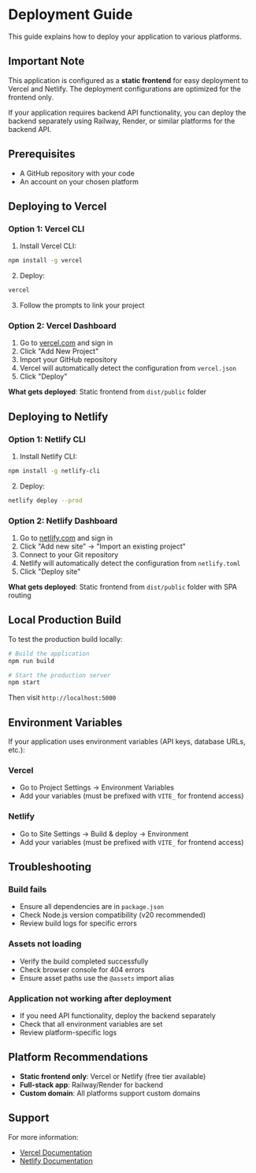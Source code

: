 # Deployment Guide

This guide explains how to deploy your application to various platforms.

## Important Note

This application is configured as a **static frontend** for easy deployment to Vercel and Netlify. The deployment configurations are optimized for the frontend only.

If your application requires backend API functionality, you can deploy the backend separately using Railway, Render, or similar platforms for the backend API.

## Prerequisites

- A GitHub repository with your code
- An account on your chosen platform

## Deploying to Vercel

### Option 1: Vercel CLI

1. Install Vercel CLI:
```bash
npm install -g vercel
```

2. Deploy:
```bash
vercel
```

3. Follow the prompts to link your project

### Option 2: Vercel Dashboard

1. Go to [vercel.com](https://vercel.com) and sign in
2. Click "Add New Project"
3. Import your GitHub repository
4. Vercel will automatically detect the configuration from `vercel.json`
5. Click "Deploy"

**What gets deployed**: Static frontend from `dist/public` folder

## Deploying to Netlify

### Option 1: Netlify CLI

1. Install Netlify CLI:
```bash
npm install -g netlify-cli
```

2. Deploy:
```bash
netlify deploy --prod
```

### Option 2: Netlify Dashboard

1. Go to [netlify.com](https://netlify.com) and sign in
2. Click "Add new site" → "Import an existing project"
3. Connect to your Git repository
4. Netlify will automatically detect the configuration from `netlify.toml`
5. Click "Deploy site"

**What gets deployed**: Static frontend from `dist/public` folder with SPA routing


## Local Production Build

To test the production build locally:

```bash
# Build the application
npm run build

# Start the production server
npm start
```

Then visit `http://localhost:5000`

## Environment Variables

If your application uses environment variables (API keys, database URLs, etc.):

### Vercel
- Go to Project Settings → Environment Variables
- Add your variables (must be prefixed with `VITE_` for frontend access)

### Netlify
- Go to Site Settings → Build & deploy → Environment
- Add your variables (must be prefixed with `VITE_` for frontend access)


## Troubleshooting

### Build fails
- Ensure all dependencies are in `package.json`
- Check Node.js version compatibility (v20 recommended)
- Review build logs for specific errors

### Assets not loading
- Verify the build completed successfully
- Check browser console for 404 errors
- Ensure asset paths use the `@assets` import alias

### Application not working after deployment
- If you need API functionality, deploy the backend separately
- Check that all environment variables are set
- Review platform-specific logs

## Platform Recommendations

- **Static frontend only**: Vercel or Netlify (free tier available)
- **Full-stack app**: Railway/Render for backend
- **Custom domain**: All platforms support custom domains

## Support

For more information:
- [Vercel Documentation](https://vercel.com/docs)
- [Netlify Documentation](https://docs.netlify.com)
